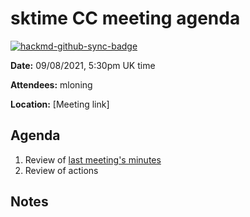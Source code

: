 # sktime CC meeting agenda

[![hackmd-github-sync-badge](https://hackmd.io/y1OcL1QMQLiZjRwVB0t0RQ/badge)](https://hackmd.io/y1OcL1QMQLiZjRwVB0t0RQ)

**Date:** 
09/08/2021, 5:30pm UK time

**Attendees:** 
mloning

**Location:** 
[Meeting link]

## Agenda
1. Review of [last meeting's minutes](https://github.com/sktime/community-org/tree/main/community_council/previous_meetings)
2. Review of actions

## Notes

